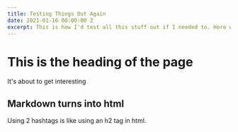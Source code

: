 ```yaml
---
title: Testing Things Out Again
date: 2021-01-16 00:00:00 Z
excerpt: This is how I'd test all this stuff out if I needed to. Here we go.
---
```


# This is the heading of the page
It's about to get interesting

## Markdown turns into html
Using 2 hashtags is like using an h2 tag in html.